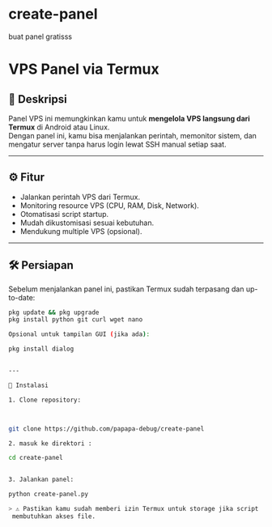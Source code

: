 # create-panel
buat panel gratisss
# VPS Panel via Termux

## 📌 Deskripsi
Panel VPS ini memungkinkan kamu untuk **mengelola VPS langsung dari Termux** di Android atau Linux.  
Dengan panel ini, kamu bisa menjalankan perintah, memonitor sistem, dan mengatur server tanpa harus login lewat SSH manual setiap saat.

---

## ⚙️ Fitur
- Jalankan perintah VPS dari Termux.
- Monitoring resource VPS (CPU, RAM, Disk, Network).
- Otomatisasi script startup.
- Mudah dikustomisasi sesuai kebutuhan.
- Mendukung multiple VPS (opsional).

---

## 🛠️ Persiapan
Sebelum menjalankan panel ini, pastikan Termux sudah terpasang dan up-to-date:

```bash
pkg update && pkg upgrade
pkg install python git curl wget nano

Opsional untuk tampilan GUI (jika ada):

pkg install dialog


---

🚀 Instalasi

1. Clone repository:



git clone https://github.com/papapa-debug/create-panel

2. masuk ke direktori :

cd create-panel


3. Jalankan panel:

python create-panel.py

> ⚠️ Pastikan kamu sudah memberi izin Termux untuk storage jika script
 membutuhkan akses file.

